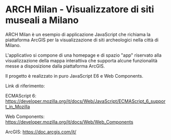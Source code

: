 # ARCH Milan - Visualizzatore di siti museali a Milano
ARCH Milan è un esempio di applicazione JavaScript che richiama la piattaforma ArcGIS per la visualizzazione di siti archeologici nella città di Milano.

L'applicativo si compone di una homepage e di spazio "app" riservato alla visualizzazione della mappa interattiva che supporta alcune funzionalità messe a disposizione dalla piattaforma ArcGIS.

Il progetto è realizzato in puro JavaScript E6 e Web Components.

Link di riferimento:

ECMAScript 6: https://developer.mozilla.org/it/docs/Web/JavaScript/ECMAScript_6_support_in_Mozilla

Web Components: https://developer.mozilla.org/it/docs/Web/Web_Components

ArcGIS: https://doc.arcgis.com/it/
